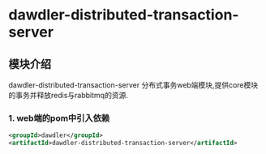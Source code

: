 # dawdler-distributed-transaction-server

## 模块介绍

dawdler-distributed-transaction-server 分布式事务web端模块,提供core模块的事务并释放redis与rabbitmq的资源.

### 1. web端的pom中引入依赖

```xml
<groupId>dawdler</groupId>
<artifactId>dawdler-distributed-transaction-server</artifactId>
```
